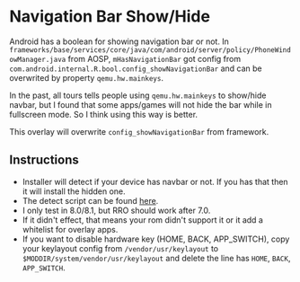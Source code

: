 # Navigation Bar Show/Hide

Android has a boolean for showing navigation bar or not. In ``frameworks/base/services/core/java/com/android/server/policy/PhoneWindowManager.java`` from AOSP, ``mHasNavigationBar`` got config from `com.android.internal.R.bool.config_showNavigationBar` and can be overwrited by property `qemu.hw.mainkeys`.

In the past, all tours tells people using ``qemu.hw.mainkeys`` to show/hide navbar, but I found that some apps/games will not hide the bar while in fullscreen mode. So I think using this way is better. 

This overlay will overwrite ``config_showNavigationBar`` from framework.

## Instructions
- Installer will detect if your device has navbar or not. If you has that then it will install the hidden one.
- The detect script can be found [here](https://gist.github.com/null4n/dd52b2890b60ddbb315de158cc72ef5e).
- I only test in 8.0/8.1, but RRO should work after 7.0.
- If it didn't effect, that means your rom didn't support it or it add a whitelist for overlay apps.
- If you want to disable hardware key (HOME, BACK, APP_SWITCH), copy your keylayout config from ``/vendor/usr/keylayout`` to ``$MODDIR/system/vendor/usr/keylayout`` and delete the line has `HOME`, `BACK`, `APP_SWITCH`.
